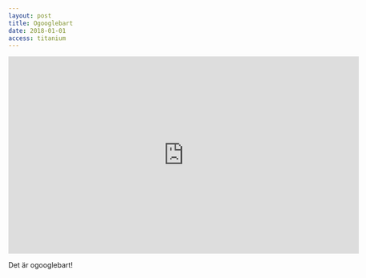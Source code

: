 ```yaml
---
layout: post
title: Ogooglebart
date: 2018-01-01
access: titanium
---
```


<iframe width="700" height="394" src="https://www.youtube.com/embed/H7wJC3abquU" frameborder="0" allowfullscreen></iframe>

Det är ogooglebart!
